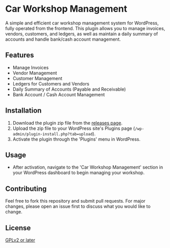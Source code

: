 # Car Workshop Management

A simple and efficient car workshop management system for WordPress, fully operated from the frontend. This plugin allows you to manage invoices, vendors, customers, and ledgers, as well as maintain a daily summary of accounts and handle bank/cash account management.

## Features

- Manage Invoices
- Vendor Management
- Customer Management
- Ledgers for Customers and Vendors
- Daily Summary of Accounts (Payable and Receivable)
- Bank Account / Cash Account Management

## Installation

1. Download the plugin zip file from the [releases page](link_to_releases).
2. Upload the zip file to your WordPress site's Plugins page (`/wp-admin/plugin-install.php?tab=upload`).
3. Activate the plugin through the 'Plugins' menu in WordPress.

## Usage

- After activation, navigate to the 'Car Workshop Management' section in your WordPress dashboard to begin managing your workshop.

## Contributing

Feel free to fork this repository and submit pull requests. For major changes, please open an issue first to discuss what you would like to change.

## License

[GPLv2 or later](LICENSE)
